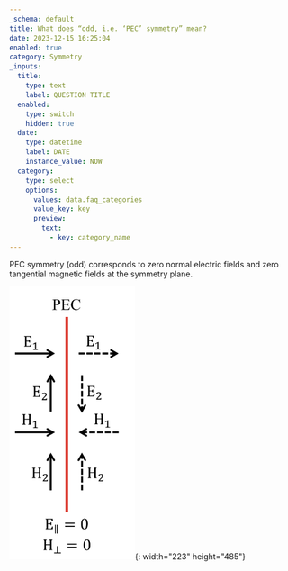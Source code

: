 ```yaml
---
_schema: default
title: What does “odd, i.e. ‘PEC’ symmetry” mean?
date: 2023-12-15 16:25:04
enabled: true
category: Symmetry
_inputs:
  title:
    type: text
    label: QUESTION TITLE
  enabled:
    type: switch
    hidden: true
  date:
    type: datetime
    label: DATE
    instance_value: NOW
  category:
    type: select
    options:
      values: data.faq_categories
      value_key: key
      preview:
        text:
          - key: category_name
---
```

PEC symmetry (odd) corresponds to zero normal electric fields and zero tangential magnetic fields at the symmetry plane.

![](./img/pec-1.png){: width="223" height="485"}